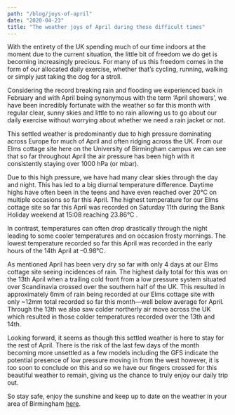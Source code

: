 ```yaml
---
path: "/blog/joys-of-april"
date: "2020-04-23"
title: "The weather joys of April during these difficult times"
---
```


With the entirety of the UK spending much of our time indoors at the moment due to the current situation, the little bit of freedom we do get is becoming increasingly precious. For many of us this freedom comes in the form of our allocated daily exercise, whether that’s cycling, running, walking or simply just taking the dog for a stroll.

Considering the record breaking rain and flooding we experienced back in February and with April being synonymous with the term ‘April showers’, we have been incredibly fortunate with the weather so far this month with regular clear, sunny skies and little to no rain allowing us to go about our daily exercise without worrying about whether we need a rain jacket or not.

This settled weather is predominantly due to high pressure dominating across Europe for much of April and often ridging across the UK. From our Elms cottage site here on the University of Birmingham campus we can see that so far throughout April the air pressure has been high with it consistently staying over 1000 hPa (or mbar).

Due to this high pressure, we have had many clear skies through the day and night. This has led to a big diurnal temperature difference.  Daytime highs have often been in the teens and have even reached over 20°C on multiple occasions so far this April. The highest temperature for our Elms cottage site so far this April was recorded on Saturday 11th during the Bank Holiday weekend at 15:08 reaching 23.86°C .

In contrast, temperatures can often drop drastically through the night leading to some cooler temperatures and on occasion frosty mornings. The lowest temperature recorded so far this April was recorded in the early hours of the 14th April at –0.98°C.

As mentioned April has been very dry so far with only 4 days at our Elms cottage site seeing incidences of rain. The highest daily total for this was on the 13th April when a trailing cold front from a low pressure system situated over Scandinavia crossed over the southern half of the UK. This resulted in approximately 6mm of rain being recorded at our Elms cottage site with only ~12mm total recorded so far this month—well below average for April. Through the 13th we also saw colder northerly air move across the UK which resulted in those colder temperatures recorded over the 13th and 14th.

Looking forward, it seems as though this settled weather is here to stay for the rest of April. There is the risk of the last few days of the month becoming more unsettled as a few models including the GFS indicate the potential presence of low pressure moving in from the west however, it is too soon to conclude on this and so we have our fingers crossed for this beautiful weather to remain, giving us the chance to truly enjoy our daily trip out.

So stay safe, enjoy the sunshine and keep up to date on the weather in your area of Birmingham [here](https://birminghamurbanobservatory.com/blog/check-weather-in-your-region).
